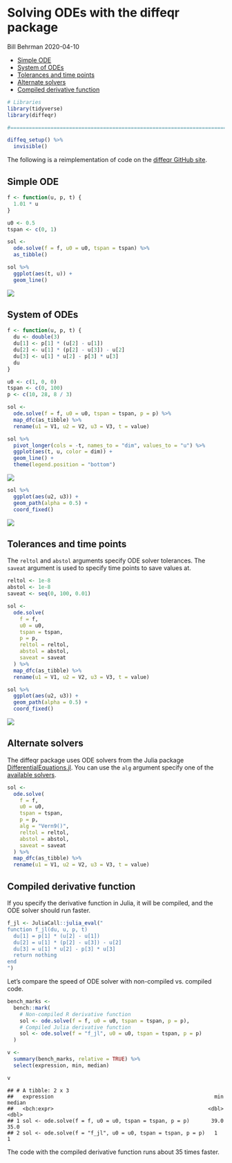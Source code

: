 Solving ODEs with the diffeqr package
================
Bill Behrman
2020-04-10

  - [Simple ODE](#simple-ode)
  - [System of ODEs](#system-of-odes)
  - [Tolerances and time points](#tolerances-and-time-points)
  - [Alternate solvers](#alternate-solvers)
  - [Compiled derivative function](#compiled-derivative-function)

``` r
# Libraries
library(tidyverse)
library(diffeqr)

#===============================================================================

diffeq_setup() %>% 
  invisible()
```

The following is a reimplementation of code on the [diffeqr GitHub
site](https://github.com/SciML/diffeqr).

## Simple ODE

``` r
f <- function(u, p, t) {
  1.01 * u
}

u0 <- 0.5
tspan <- c(0, 1)

sol <- 
  ode.solve(f = f, u0 = u0, tspan = tspan) %>% 
  as_tibble()
```

``` r
sol %>% 
  ggplot(aes(t, u)) +
  geom_line()
```

![](diffeqr_files/figure-gfm/unnamed-chunk-3-1.png)<!-- -->

## System of ODEs

``` r
f <- function(u, p, t) {
  du <- double(3)
  du[1] <- p[1] * (u[2] - u[1])
  du[2] <- u[1] * (p[2] - u[3]) - u[2]
  du[3] <- u[1] * u[2] - p[3] * u[3]
  du
}

u0 <- c(1, 0, 0)
tspan <- c(0, 100)
p <- c(10, 28, 8 / 3)

sol <-
  ode.solve(f = f, u0 = u0, tspan = tspan, p = p) %>% 
  map_dfc(as_tibble) %>% 
  rename(u1 = V1, u2 = V2, u3 = V3, t = value)
```

``` r
sol %>% 
  pivot_longer(cols = -t, names_to = "dim", values_to = "u") %>% 
  ggplot(aes(t, u, color = dim)) +
  geom_line() +
  theme(legend.position = "bottom")
```

![](diffeqr_files/figure-gfm/unnamed-chunk-5-1.png)<!-- -->

``` r
sol %>% 
  ggplot(aes(u2, u3)) +
  geom_path(alpha = 0.5) +
  coord_fixed()
```

![](diffeqr_files/figure-gfm/unnamed-chunk-6-1.png)<!-- -->

## Tolerances and time points

The `reltol` and `abstol` arguments specify ODE solver tolerances. The
`saveat` argument is used to specify time points to save values at.

``` r
reltol <- 1e-8
abstol <- 1e-8
saveat <- seq(0, 100, 0.01)

sol <- 
  ode.solve(
    f = f, 
    u0 = u0,
    tspan = tspan,
    p = p,
    reltol = reltol,
    abstol = abstol,
    saveat = saveat
  ) %>% 
  map_dfc(as_tibble) %>% 
  rename(u1 = V1, u2 = V2, u3 = V3, t = value)
```

``` r
sol %>% 
  ggplot(aes(u2, u3)) +
  geom_path(alpha = 0.5) +
  coord_fixed()
```

![](diffeqr_files/figure-gfm/unnamed-chunk-8-1.png)<!-- -->

## Alternate solvers

The diffeqr package uses ODE solvers from the Julia package
[DifferentialEquations.jl](https://docs.sciml.ai/latest/). You can use
the `alg` argument specify one of the [available
solvers](https://docs.sciml.ai/latest/solvers/ode_solve/#ode_solve-1).

``` r
sol <- 
  ode.solve(
    f = f, 
    u0 = u0,
    tspan = tspan,
    p = p,
    alg = "Vern9()",
    reltol = reltol,
    abstol = abstol,
    saveat = saveat
  ) %>% 
  map_dfc(as_tibble) %>% 
  rename(u1 = V1, u2 = V2, u3 = V3, t = value)
```

## Compiled derivative function

If you specify the derivative function in Julia, it will be compiled,
and the ODE solver should run faster.

``` r
f_jl <- JuliaCall::julia_eval("
function f_jl(du, u, p, t)
  du[1] = p[1] * (u[2] - u[1])
  du[2] = u[1] * (p[2] - u[3]) - u[2]
  du[3] = u[1] * u[2] - p[3] * u[3]
  return nothing
end
")
```

Let’s compare the speed of ODE solver with non-compiled vs. compiled
code.

``` r
bench_marks <- 
  bench::mark(
    # Non-compiled R derivative function
    sol <- ode.solve(f = f, u0 = u0, tspan = tspan, p = p),
    # Compiled Julia derivative function
    sol <- ode.solve(f = "f_jl", u0 = u0, tspan = tspan, p = p)
  )

v <- 
  summary(bench_marks, relative = TRUE) %>% 
  select(expression, min, median)

v
```

    ## # A tibble: 2 x 3
    ##   expression                                                    min median
    ##   <bch:expr>                                                  <dbl>  <dbl>
    ## 1 sol <- ode.solve(f = f, u0 = u0, tspan = tspan, p = p)       39.0   35.0
    ## 2 sol <- ode.solve(f = "f_jl", u0 = u0, tspan = tspan, p = p)   1      1

The code with the compiled derivative function runs about 35 times
faster.
